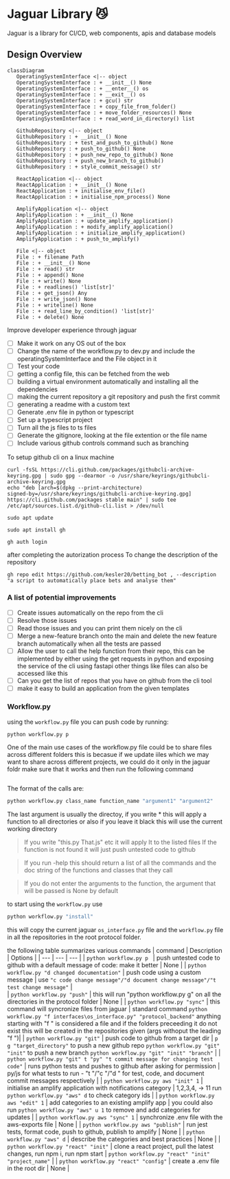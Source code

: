 # Jaguar Library 😼

Jaguar is a library for CI/CD, web components, apis and database models

## Design Overview

```mermaid
classDiagram
   OperatingSystemInterface <|-- object
   OperatingSystemInterface : + __init__() None
   OperatingSystemInterface : + __enter__() os
   OperatingSystemInterface : + __exit__() os
   OperatingSystemInterface : + gcu() str
   OperatingSystemInterface : + copy_file_from_folder() 
   OperatingSystemInterface : + move_folder_resources() None
   OperatingSystemInterface : + read_word_in_directory() list

   GithubRepository <|-- object
   GithubRepository : + __init__() None
   GithubRepository : + test_and_push_to_github() None
   GithubRepository : + push_to_github() None
   GithubRepository : + push_new_repo_to_github() None
   GithubRepository : + push_new_branch_to_github() 
   GithubRepository : + style_commit_message() str

   ReactApplication <|-- object
   ReactApplication : + __init__() None
   ReactApplication : + initialise_env_file() 
   ReactApplication : + initialise_npm_process() None

   AmplifyApplication <|-- object
   AmplifyApplication : + __init__() None
   AmplifyApplication : + update_amplify_application() 
   AmplifyApplication : + modify_amplify_application() 
   AmplifyApplication : + initialize_amplify_application() 
   AmplifyApplication : + push_to_amplify() 

   File <|-- object
   File : + filename Path
   File : + __init__() None
   File : + read() str
   File : + append() None
   File : + write() None
   File : + readlines() 'list[str]'
   File : + get_json() Any
   File : + write_json() None
   File : + writeline() None
   File : + read_line_by_condition() 'list[str]'
   File : + delete() None
```

Improve developer experience through jaguar
- [ ] Make it work on any OS out of the box
- [ ] Change the name of the workflow.py to dev.py and include the operatingSystemInterface and the File object in it
- [ ] Test your code
- [ ] getting a config file, this can be fetched from the web
- [ ] building a virtual environment automatically and installing all the dependencies
- [ ] making the current repository a git repository and push the first commit
- [ ] generating a readme with a custom text
- [ ] Generate .env file in python or typescript
- [ ] Set up a typescript project
- [ ] Turn all the js files to ts files
- [ ] Generate the gitignore, looking at the file extention or the file name
- [ ] Include various github controls command such as branching 

To setup github cli on a linux machine
```linux
curl -fsSL https://cli.github.com/packages/githubcli-archive-keyring.gpg | sudo gpg --dearmor -o /usr/share/keyrings/githubcli-archive-keyring.gpg
echo "deb [arch=$(dpkg --print-architecture) 
signed-by=/usr/share/keyrings/githubcli-archive-keyring.gpg] https://cli.github.com/packages stable main" | sudo tee 
/etc/apt/sources.list.d/github-cli.list > /dev/null
```
```linux
sudo apt update
```
```linux
sudo apt install gh
```
```linux
gh auth login
```
after completing the autorization process
To change the description of the repository 
```linux
gh repo edit https://github.com/kesler20/betting_bot , --description "a script to automatically place bets and analyse them"
```
### A list of potential improvements
- [ ] Create issues automatically on the repo from the cli
- [ ] Resolve those issues 
- [ ] Read those issues and you can print them nicely on the cli
- [ ] Merge a new-feature branch onto the main and delete the new feature branch automatically when all the tests are passed
- [ ] Allow the user to call the help function from their repo, this can be implemented by either using the get requests in python and exposing the service of the cli using fastapi other things like files can also be accessed like this
- [ ] Can you get the list of repos that you have on github from the cli tool
- [ ] make it easy to build an application from the given templates

### Workflow.py

using the `workflow.py` file
you can push code by running:

```bash
python workflow.py p
```

One of the main use cases of the workflow.py file could be to share files across different folders
this is becasue if we update iiles which we may want to share across different projects, we could do it only in the jaguar foldr
make sure that it works and then run the following command

```bash

```

The format of the calls are:

```bash
python workflow.py class_name function_name "argument1" "argument2"
```

The last argument is usually the directoy, if you write \* this will apply a function to all directories or also if you leave it black
this will use the current working directory

> If you write "this.py That.js" etc it will apply It to the listed files
> If the function is not found it will just push untested code to github

> If you run -help this should return a list of all the commands and the doc string of the functions and classes that they call

> If you do not enter the arguments to the function, the argument that will be passed is None by default

to start using the `workflow.py` use

```bash
python workflow.py "install"
```

this will copy the current jaguar `os_interface.py` file and the `workflow.py` file in all the repositories in the root protocol folder.

the following table summarizes various commands
| command | Description | Options |
| --- | --- | --- |
| `python workflow.py p ` | push untested code to github with a default message of code: make it better | None |
| `python workflow.py "d changed documentation"` | push code using a custom message | use `"c code change message"/"d document change message"/"t test change message"` |  
| `python workflow.py "push"` | this will run "python workflow.py g" on all the directories in the protocol folder | None |
| `python workflow.py "sync"` | this command will syncronize files from jaguar | standard command `python workflow.py "f interfaces\os_interface.py" "protocol_backend"` anything starting with "f " is considered a file and if the folders preceeding it do not exist this will be created in the repositories given (args withoput the leading "f ")|
| `python workflow.py "git"` | push code to github from a target dir | `p g "target_directory"` to push a new github repo `python workflow.py "git" "init"` to push a new branch `python workflow.py "git" "init" "branch"` |
| `python workflow.py "git" t "py" "t commit message for changing test code"` | runs python tests and pushes to github after asking for permission | py/js for what tests to run - "t "/"c "/"d " for test, code, and document commit messages respectively |
| `python workflow.py aws "init" 1` | initialise an amplify application with notifications category | 1,2,3,4, -> 11 run `python workflow.py "aws" d` to check category ids |
| `python workflow.py aws "edit" 1` | add categories to an existing amplify app | you could also run `python workflow.py "aws" u 1` to remove and add categories for updates |
| `python workflow.py aws "sync" 1` | synchronize .env file with the aws-exports file | None |
| `python workflow.py aws "publish"` | run jest tests, format code, push to github, publish to amplify | None |
| `python workflow.py "aws" d` | describe the categories and best practices | None |
| `python workflow.py "react" "init"` | clone a react project, pull the latest changes, run npm i, run npm start | `python workflow.py "react" "init" "project_name"` |
| `python workflow.py "react" "config"` | create a .env file in the root dir | None |
